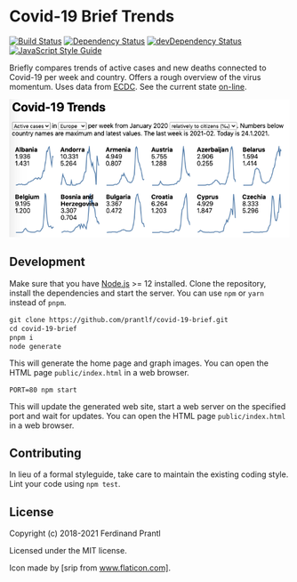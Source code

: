 # Covid-19 Brief Trends

[![Build Status](https://travis-ci.org/prantlf/covid-19-brief.png)](https://travis-ci.org/prantlf/covid-19-brief)
[![Dependency Status](https://david-dm.org/prantlf/covid-19-brief.svg)](https://david-dm.org/prantlf/covid-19-brief)
[![devDependency Status](https://david-dm.org/prantlf/covid-19-brief/dev-status.svg)](https://david-dm.org/prantlf/covid-19-brief#info=devDependencies)
[![JavaScript Style Guide](https://img.shields.io/badge/code_style-standard-brightgreen.svg)](https://standardjs.com)

Briefly compares trends of active cases and new deaths connected to Covid-19 per week and country. Offers a rough overview of the virus momentum. Uses data from [ECDC]. See the current state [on-line].

![Example](./internal/example.png)

## Development

Make sure that you have [Node.js] >= 12 installed. Clone the repository, install the dependencies and start the server. You can use `npm` or `yarn` instead of `pnpm`.

    git clone https://github.com/prantlf/covid-19-brief.git
    cd covid-19-brief
    pnpm i
    node generate

This will generate the home page and graph images. You can open the HTML page `public/index.html` in a web browser.

    PORT=80 npm start

This will update the generated web site, start a web server on the specified port and wait for updates. You can open the HTML page `public/index.html` in a web browser.

## Contributing

In lieu of a formal styleguide, take care to maintain the existing coding style. Lint your code using `npm test`.

## License

Copyright (c) 2018-2021 Ferdinand Prantl

Licensed under the MIT license.

Icon made by [srip from www.flaticon.com].

[on-line]: https://prantlf.github.io/covid-19-brief
[ECDC]: https://opendata.ecdc.europa.eu/
[Node.js]: https://nodejs.org/
[srip from www.flaticon.com]: https://www.flaticon.com/free-icon/coronavirus_2833315
